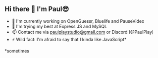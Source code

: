 ## Hi there 👋 I'm Paul😎

- 🔭 I'm currently working on OpenGuessr, Bluelife and PauseVideo
- 🌱 I'm trying my best at Express JS and MySQL
- 📫  Contact me via paulplaystudio@gmail.com or Discord (@PaulPlay)
- ⚡ Wild fact: I'm afraid to say that I kinda like JavaScript*

*sometimes
